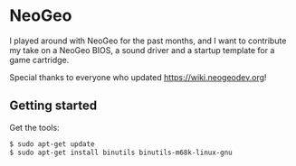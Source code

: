 # NeoGeo
I played around with NeoGeo for the past months, and I want to contribute my take on a NeoGeo BIOS, a sound driver and a startup template for a game cartridge.

Special thanks to everyone who updated https://wiki.neogeodev.org!

## Getting started

Get the tools:

```bash
$ sudo apt-get update
$ sudo apt-get install binutils binutils-m68k-linux-gnu
```